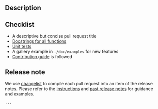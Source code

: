 ## Description

<!--
- Reference relevant issues or related pull requests with their URL / #<number>.
- Do not use AI to help write your contribution.
- Use `pre-commit` to check and format code.
-->

## Checklist

<!-- Before pull requests can be merged, they should provide: -->

- A descriptive but concise pull request title
- [Docstrings for all functions](https://github.com/numpy/numpy/blob/maintenance/1.3.x/doc/example.py)
- [Unit tests](https://scikit-image.org/docs/dev/development/contribute.html#testing)
- A gallery example in `./doc/examples` for new features
- [Contribution guide](https://scikit-image.org/docs/dev/development/contribute.html) is followed

## Release note

We use [changelist](https://github.com/scientific-python/changelist) to
compile each pull request into an item of the release notes. Please refer to
the [instructions](https://scikit-image.org/docs/stable/development/contribute.html#documenting-changes)
and [past release notes](https://scikit-image.org/docs/stable/release_notes/index.html)
for guidance and examples.

```release-note
...
```
